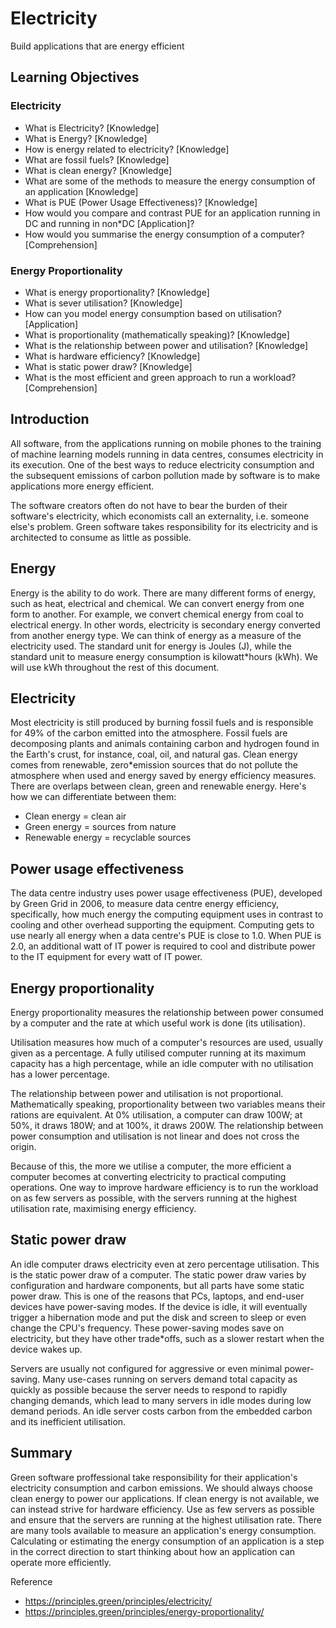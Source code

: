# Electricity 
Build applications that are energy efficient

## Learning Objectives

### Electricity
* What is Electricity? [Knowledge]
* What is Energy? [Knowledge]
* How is energy related to electricity? [Knowledge]
* What are fossil fuels? [Knowledge]
* What is clean energy? [Knowledge]
* What are some of the methods to measure the energy consumption of an application [Knowledge]
* What is PUE (Power Usage Effectiveness)? [Knowledge]
* How would you compare and contrast PUE for an application running in DC and running in non*DC [Application]?
* How would you summarise the energy consumption of a computer? [Comprehension]

### Energy Proportionality
* What is energy proportionality? [Knowledge]
* What is sever utilisation? [Knowledge]
* How can you model energy consumption based on utilisation? [Application]
* What is proportionality (mathematically speaking)? [Knowledge]
* What is the relationship between power and utilisation? [Knowledge]
* What is hardware efficiency? [Knowledge]
* What is static power draw? [Knowledge]
* What is the most efficient and green approach to run a workload? [Comprehension]

## Introduction

All software, from the applications running on mobile phones to the training of machine learning models running in data centres, consumes electricity in its execution. One of the best ways to reduce electricity consumption and the subsequent emissions of carbon pollution made by software is to make applications more energy efficient.

The software creators often do not have to bear the burden of their software's electricity, which economists call an externality, i.e. someone else's problem. Green software takes responsibility for its electricity and is architected to consume as little as possible.

## Energy

Energy is the ability to do work. There are many different forms of energy, such as heat, electrical and chemical. We can convert energy from one form to another. For example, we convert chemical energy from coal to electrical energy. In other words, electricity is secondary energy converted from another energy type. We can think of energy as a measure of the electricity used. The standard unit for energy is Joules (J), while the standard unit to measure energy consumption is kilowatt*hours (kWh). We will use kWh throughout the rest of this document. 

## Electricity

Most electricity is still produced by burning fossil fuels and is responsible for 49% of the carbon emitted into the atmosphere. Fossil fuels are decomposing plants and animals containing carbon and hydrogen found in the Earth's crust, for instance, coal, oil, and natural gas. Clean energy comes from renewable, zero*emission sources that do not pollute the atmosphere when used and energy saved by energy efficiency measures. There are overlaps between clean, green and renewable energy. Here's how we can differentiate between them:
* Clean energy = clean air
* Green energy = sources from nature
* Renewable energy = recyclable sources

## Power usage effectiveness

The data centre industry uses power usage effectiveness (PUE), developed by Green Grid in 2006, to measure data centre energy efficiency, specifically, how much energy the computing equipment uses in contrast to cooling and other overhead supporting the equipment. Computing gets to use nearly all energy when a data centre's PUE is close to 1.0. When PUE is 2.0, an additional watt of IT power is required to cool and distribute power to the IT equipment for every watt of IT power. 

## Energy proportionality

Energy proportionality measures the relationship between power consumed by a computer and the rate at which useful work is done (its utilisation).

Utilisation measures how much of a computer's resources are used, usually given as a percentage. A fully utilised computer running at its maximum capacity has a high percentage, while an idle computer with no utilisation has a lower percentage. 

The relationship between power and utilisation is not proportional. Mathematically speaking, proportionality between two variables means their rations are equivalent. At 0% utilisation, a computer can draw 100W; at 50%, it draws 180W; and at 100%, it draws 200W. The relationship between power consumption and utilisation is not linear and does not cross the origin.

Because of this, the more we utilise a computer, the more efficient a computer becomes at converting electricity to practical computing operations. One way to improve hardware efficiency is to run the workload on as few servers as possible, with the servers running at the highest utilisation rate, maximising energy efficiency.

## Static power draw

An idle computer draws electricity even at zero percentage utilisation. 
This is the static power draw of a computer. The static power draw varies by configuration and hardware components, but all parts have some static power draw. This is one of the reasons that PCs, laptops, and end-user devices have power-saving modes. If the device is idle, it will eventually trigger a hibernation mode and put the disk and screen to sleep or even change the CPU's frequency. These power-saving modes save on electricity, but they have other trade*offs, such as a slower restart when the device wakes up.

Servers are usually not configured for aggressive or even minimal power-saving. Many use-cases running on servers demand total capacity as quickly as possible because the server needs to respond to rapidly changing demands, which lead to many servers in idle modes during low demand periods. An idle server costs carbon from the embedded carbon and its inefficient utilisation.

## Summary
Green software proffessional take responsibility for their application's electricity consumption and carbon emissions. We should always choose clean energy to power our applications. If clean energy is not available, we can instead strive for hardware efficiency. Use as few servers as possible and ensure that the servers are running at the highest utilisation rate. There are many tools available to measure an application's energy consumption. Calculating or estimating the energy consumption of an application is a step in the correct direction to start thinking about how an application can operate more efficiently.  

Reference
* https://principles.green/principles/electricity/
* https://principles.green/principles/energy-proportionality/
